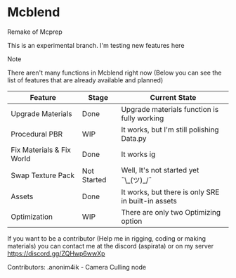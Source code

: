 # Mcblend
Remake of Mcprep

This is an experimental branch. I'm testing new features here

> [!NOTE]
> There aren't many functions in Mcblend right now (Below you can see the list of features that are already available and planned)


| Feature | Stage | Current State |
| --- | --- | --- |
| Upgrade Materials | Done | Upgrade materials function is fully working |
| Procedural PBR | WIP | It works, but I'm still polishing Data.py |
| Fix Materials & Fix World | Done | It works ig |
| Swap Texture Pack | Not Started | Well, It's not started yet ¯\\\_(ツ)\_/¯ |
| Assets | Done | It works, but there is only SRE in built-in assets |
| Optimization | WIP | There are only two Optimizing option |

If you want to be a contributor (Help me in rigging, coding or making materials) you can contact me at the discord (aspirata) or on my server https://discord.gg/ZQHwp6wwXp

Contributors:
.anonim4ik - Camera Culling node
